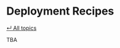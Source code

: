 # Deployment Recipes

[&#8629; All topics][topics-overview]

TBA

[topics-overview]: ../README.md#topics
